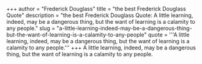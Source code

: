 +++
author = "Frederick Douglass"
title = "the best Frederick Douglass Quote"
description = "the best Frederick Douglass Quote: A little learning, indeed, may be a dangerous thing, but the want of learning is a calamity to any people."
slug = "a-little-learning-indeed-may-be-a-dangerous-thing-but-the-want-of-learning-is-a-calamity-to-any-people"
quote = '''A little learning, indeed, may be a dangerous thing, but the want of learning is a calamity to any people.'''
+++
A little learning, indeed, may be a dangerous thing, but the want of learning is a calamity to any people.
